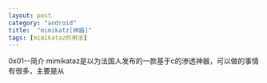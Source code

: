 ```yaml
---
layout: post
category: "android"
title:  "mimikatz[神器]"
tags: [mimikataz的用法]
---
```

0x01--简介
mimikataz是以为法国人发布的一款基于c的渗透神器，可以做的事情有很多，主要是从
